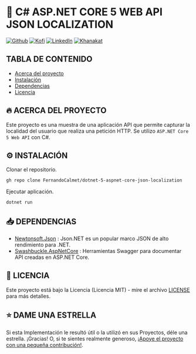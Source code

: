 # 🦄 C# ASP.NET CORE 5 WEB API JSON LOCALIZATION

[![Github][github-shield]][github-url]
[![Kofi][kofi-shield]][kofi-url]
[![LinkedIn][linkedin-shield]][linkedin-url]
[![Khanakat][khanakat-shield]][khanakat-url]

## TABLA DE CONTENIDO

* [Acerca del proyecto](#acerca-del-proyecto)
* [Instalación](#instalación)
* [Dependencias](#dependencias)
* [Licencia](#licencia)

## 🔥 ACERCA DEL PROYECTO

Este proyecto es una muestra de una aplicación API que permite capturar la localidad del usuario que realiza una petición HTTP. Se utilizo ``ASP.NET Core 5 Web API`` con C#.

## ⚙️ INSTALACIÓN

Clonar el repositorio.

```bash
gh repo clone FernandoCalmet/dotnet-5-aspnet-core-json-localization
```

Ejecutar aplicación.

```bash
dotnet run
```

## 📥 DEPENDENCIAS

- [Newtonsoft.Json](https://www.nuget.org/packages/Newtonsoft.Json/) : Json.NET es un popular marco JSON de alto rendimiento para .NET.
- [Swashbuckle.AspNetCore](https://www.nuget.org/packages/Swashbuckle.AspNetCore/) : Herramientas Swagger para documentar API creadas en ASP.NET Core.

## 📄 LICENCIA

Este proyecto está bajo la Licencia (Licencia MIT) - mire el archivo [LICENSE](LICENSE) para más detalles.

## ⭐️ DAME UNA ESTRELLA

Si esta Implementación le resultó útil o la utilizó en sus Proyectos, déle una estrella. ¡Gracias! O, si te sientes realmente generoso, [¡Apoye el proyecto con una pequeña contribución!](https://ko-fi.com/fernandocalmet).

<!--- reference style links --->
[github-shield]: https://img.shields.io/badge/-@fernandocalmet-%23181717?style=flat-square&logo=github
[github-url]: https://github.com/fernandocalmet
[kofi-shield]: https://img.shields.io/badge/-@fernandocalmet-%231DA1F2?style=flat-square&logo=kofi&logoColor=ff5f5f
[kofi-url]: https://ko-fi.com/fernandocalmet
[linkedin-shield]: https://img.shields.io/badge/-fernandocalmet-blue?style=flat-square&logo=Linkedin&logoColor=white&link=https://www.linkedin.com/in/fernandocalmet
[linkedin-url]: https://www.linkedin.com/in/fernandocalmet
[khanakat-shield]: https://img.shields.io/badge/khanakat.com-brightgreen?style=flat-square
[khanakat-url]: https://khanakat.com
